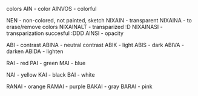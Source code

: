 colors
AIN - color
AINVOS - colorful

NEN - non-colored, not painted, sketch
NIXAIN - transparent
NIXAINA - to erase/remove colors
NIXAINALT - transparized :D
NIXAINASI - transparization succesful :DDD
AINSI - opacity

ABI - contrast
ABINA - neutral contrast
ABIK - light
ABIS - dark
ABIVA - darken
ABIDA - lighten

RAI - red
PAI - green
MAI - blue

NAI - yellow
KAI - black
BAI - white



RANAI - orange
RAMAI - purple
BAKAI - gray
BARAI - pink
